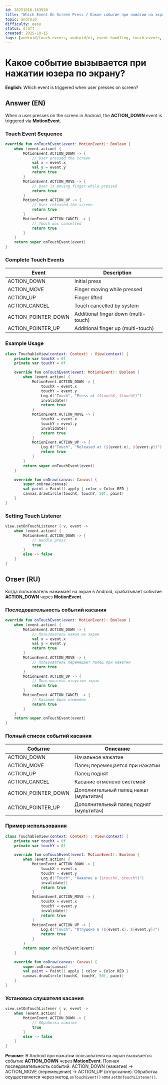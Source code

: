 ```yaml
---
id: 20251016-163920
title: "Which Event On Screen Press / Какое событие при нажатии на экран"
topic: android
difficulty: easy
status: draft
created: 2025-10-15
tags: [android/touch-events, android/ui, event handling, touch events, touch-events, ui, difficulty/easy]
---
```

# Какое событие вызывается при нажатии юзера по экрану?

**English**: Which event is triggered when user presses on screen?

## Answer (EN)
When a user presses on the screen in Android, the **ACTION_DOWN** event is triggered via **MotionEvent**.

### Touch Event Sequence

```kotlin
override fun onTouchEvent(event: MotionEvent): Boolean {
    when (event.action) {
        MotionEvent.ACTION_DOWN -> {
            // User pressed the screen
            val x = event.x
            val y = event.y
            return true
        }
        MotionEvent.ACTION_MOVE -> {
            // User is moving finger while pressed
            return true
        }
        MotionEvent.ACTION_UP -> {
            // User released the screen
            return true
        }
        MotionEvent.ACTION_CANCEL -> {
            // Touch was cancelled
            return true
        }
    }
    return super.onTouchEvent(event)
}
```

### Complete Touch Events

| Event | Description |
|-------|-------------|
| ACTION_DOWN | Initial press |
| ACTION_MOVE | Finger moving while pressed |
| ACTION_UP | Finger lifted |
| ACTION_CANCEL | Touch cancelled by system |
| ACTION_POINTER_DOWN | Additional finger down (multi-touch) |
| ACTION_POINTER_UP | Additional finger up (multi-touch) |

### Example Usage

```kotlin
class TouchableView(context: Context) : View(context) {
    private var touchX = 0f
    private var touchY = 0f

    override fun onTouchEvent(event: MotionEvent): Boolean {
        when (event.action) {
            MotionEvent.ACTION_DOWN -> {
                touchX = event.x
                touchY = event.y
                Log.d("Touch", "Press at ($touchX, $touchY)")
                invalidate()
                return true
            }
            MotionEvent.ACTION_MOVE -> {
                touchX = event.x
                touchY = event.y
                invalidate()
                return true
            }
            MotionEvent.ACTION_UP -> {
                Log.d("Touch", "Released at (${event.x}, ${event.y})")
                return true
            }
        }
        return super.onTouchEvent(event)
    }

    override fun onDraw(canvas: Canvas) {
        super.onDraw(canvas)
        val paint = Paint().apply { color = Color.RED }
        canvas.drawCircle(touchX, touchY, 50f, paint)
    }
}
```

### Setting Touch Listener

```kotlin
view.setOnTouchListener { v, event ->
    when (event.action) {
        MotionEvent.ACTION_DOWN -> {
            // Handle press
            true
        }
        else -> false
    }
}
```

## Ответ (RU)

Когда пользователь нажимает на экран в Android, срабатывает событие **ACTION_DOWN** через **MotionEvent**.


### Последовательность событий касания

```kotlin
override fun onTouchEvent(event: MotionEvent): Boolean {
    when (event.action) {
        MotionEvent.ACTION_DOWN -> {
            // Пользователь нажал на экран
            val x = event.x
            val y = event.y
            return true
        }
        MotionEvent.ACTION_MOVE -> {
            // Пользователь перемещает палец при нажатии
            return true
        }
        MotionEvent.ACTION_UP -> {
            // Пользователь отпустил экран
            return true
        }
        MotionEvent.ACTION_CANCEL -> {
            // Касание было отменено
            return true
        }
    }
    return super.onTouchEvent(event)
}
```

### Полный список событий касания

| Событие | Описание |
|---------|----------|
| ACTION_DOWN | Начальное нажатие |
| ACTION_MOVE | Палец перемещается при нажатии |
| ACTION_UP | Палец поднят |
| ACTION_CANCEL | Касание отменено системой |
| ACTION_POINTER_DOWN | Дополнительный палец нажат (мультитач) |
| ACTION_POINTER_UP | Дополнительный палец поднят (мультитач) |

### Пример использования

```kotlin
class TouchableView(context: Context) : View(context) {
    private var touchX = 0f
    private var touchY = 0f

    override fun onTouchEvent(event: MotionEvent): Boolean {
        when (event.action) {
            MotionEvent.ACTION_DOWN -> {
                touchX = event.x
                touchY = event.y
                Log.d("Touch", "Нажатие в ($touchX, $touchY)")
                invalidate()
                return true
            }
            MotionEvent.ACTION_MOVE -> {
                touchX = event.x
                touchY = event.y
                invalidate()
                return true
            }
            MotionEvent.ACTION_UP -> {
                Log.d("Touch", "Отпущено в (${event.x}, ${event.y})")
                return true
            }
        }
        return super.onTouchEvent(event)
    }

    override fun onDraw(canvas: Canvas) {
        super.onDraw(canvas)
        val paint = Paint().apply { color = Color.RED }
        canvas.drawCircle(touchX, touchY, 50f, paint)
    }
}
```

### Установка слушателя касания

```kotlin
view.setOnTouchListener { v, event ->
    when (event.action) {
        MotionEvent.ACTION_DOWN -> {
            // Обработка нажатия
            true
        }
        else -> false
    }
}
```

**Резюме**: В Android при нажатии пользователя на экран вызывается событие **ACTION_DOWN** через **MotionEvent**. Полная последовательность событий: ACTION_DOWN (нажатие) → ACTION_MOVE (перемещение) → ACTION_UP (отпускание). Обработка осуществляется через метод `onTouchEvent()` или `setOnTouchListener()`.

